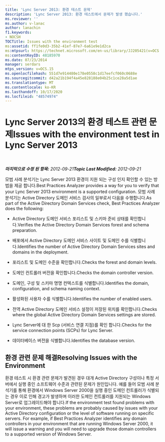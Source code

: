 ```yaml
---
title: 'Lync Server 2013: 환경 테스트 문제'
description: 'Lync Server 2013: 환경 테스트에서 문제가 발생 했습니다.'
ms.reviewer: ''
ms.author: v-lanac
author: lanachin
f1.keywords:
- NOCSH
TOCTitle: Issues with the environment test
ms:assetid: ff1fe0d3-35b2-41ef-87e7-6a61e9e1d2ca
ms:mtpsurl: https://technet.microsoft.com/en-us/library/JJ205421(v=OCS.15)
ms:contentKeyID: 48185970
ms.date: 07/23/2014
manager: serdars
mtps_version: v=OCS.15
ms.openlocfilehash: 551d7e914480e178e0558c1d17eefcf060c0688e
ms.sourcegitcommit: d42a21b194f4a45e828188e04b25c1ce28a5d1ae
ms.translationtype: MT
ms.contentlocale: ko-KR
ms.lasthandoff: 10/17/2020
ms.locfileid: "48574974"
---
```

# <a name="issues-with-the-environment-test-in-lync-server-2013"></a><span data-ttu-id="93de5-103">Lync Server 2013의 환경 테스트 관련 문제</span><span class="sxs-lookup"><span data-stu-id="93de5-103">Issues with the environment test in Lync Server 2013</span></span>

<div data-xmlns="http://www.w3.org/1999/xhtml">

<div class="topic" data-xmlns="http://www.w3.org/1999/xhtml" data-msxsl="urn:schemas-microsoft-com:xslt" data-cs="https://msdn.microsoft.com/">

<div data-asp="https://msdn2.microsoft.com/asp">



</div>

<div id="mainSection">

<div id="mainBody">

<span> </span>

<span data-ttu-id="93de5-104">_**마지막으로 수정 된 항목:** 2012-09-21_</span><span class="sxs-lookup"><span data-stu-id="93de5-104">_**Topic Last Modified:** 2012-09-21_</span></span>

<span data-ttu-id="93de5-105">모범 사례 분석기는 Lync Server 2013 환경이 지원 되는 구성 인지 확인할 수 있는 방법을 제공 합니다.</span><span class="sxs-lookup"><span data-stu-id="93de5-105">Best Practices Analyzer provides a way for you to verify that your Lync Server 2013 environment is a supported configuration.</span></span> <span data-ttu-id="93de5-106">모범 사례 분석기는 Active Directory 도메인 서비스 검사의 일부로서 다음을 수행합니다.</span><span class="sxs-lookup"><span data-stu-id="93de5-106">As part of the Active Directory Domain Services check, Best Practices Analyzer does the following:</span></span>

  - <span data-ttu-id="93de5-107">Active Directory 도메인 서비스 포리스트 및 스키마 준비 상태를 확인합니다.</span><span class="sxs-lookup"><span data-stu-id="93de5-107">Verifies the Active Directory Domain Services forest and schema preparation.</span></span>

  - <span data-ttu-id="93de5-108">배포에서 Active Directory 도메인 서비스 사이트 및 도메인 수를 식별합니다.</span><span class="sxs-lookup"><span data-stu-id="93de5-108">Identifies the number of Active Directory Domain Services sites and domains in the deployment.</span></span>

  - <span data-ttu-id="93de5-109">포리스트 및 도메인 수준을 확인합니다.</span><span class="sxs-lookup"><span data-stu-id="93de5-109">Checks the forest and domain levels.</span></span>

  - <span data-ttu-id="93de5-110">도메인 컨트롤러 버전을 확인합니다.</span><span class="sxs-lookup"><span data-stu-id="93de5-110">Checks the domain controller version.</span></span>

  - <span data-ttu-id="93de5-111">도메인, 구성 및 스키마 명명 컨텍스트를 식별합니다.</span><span class="sxs-lookup"><span data-stu-id="93de5-111">Identifies the domain, configuration, and schema naming context.</span></span>

  - <span data-ttu-id="93de5-112">활성화된 사용자 수를 식별합니다.</span><span class="sxs-lookup"><span data-stu-id="93de5-112">Identifies the number of enabled users.</span></span>

  - <span data-ttu-id="93de5-113">전역 Active Directory 도메인 서비스 설정이 저장된 위치를 확인합니다.</span><span class="sxs-lookup"><span data-stu-id="93de5-113">Checks where the global Active Directory Domain Services settings are stored.</span></span>

  - <span data-ttu-id="93de5-114">Lync Server에 대 한 Scp (서비스 연결 지점)를 확인 합니다.</span><span class="sxs-lookup"><span data-stu-id="93de5-114">Checks for the service connection points (SCPs) for Lync Server.</span></span>

  - <span data-ttu-id="93de5-115">데이터베이스 버전을 식별합니다.</span><span class="sxs-lookup"><span data-stu-id="93de5-115">Identifies the database version.</span></span>

<div>

## <a name="resolving-issues-with-the-environment"></a><span data-ttu-id="93de5-116">환경 관련 문제 해결</span><span class="sxs-lookup"><span data-stu-id="93de5-116">Resolving Issues with the Environment</span></span>

<span data-ttu-id="93de5-p102">환경 테스트 시 환경 관련 문제가 발견된 경우 대개 Active Directory 구성이나 특정 서버에서 실행 중인 소프트웨어 수준과 관련된 문제가 원인입니다. 예를 들어 모범 사례 분석기를 통해 환경에서 Windows Server 2000을 실행 중인 도메인 컨트롤러가 식별되는 경우 이로 인해 경고가 발생하며 이러한 도메인 컨트롤러를 지원되는 Windows Server로 업그레이드해야 합니다.</span><span class="sxs-lookup"><span data-stu-id="93de5-p102">If the environment test found problems with your environment, these problems are probably caused by issues with your Active Directory configuration or the level of software running on specific servers. For example, if Best Practices Analyzer identifies any domain controllers in your environment that are running Windows Server 2000, it will issue a warning and you will need to upgrade those domain controllers to a supported version of Windows Server.</span></span>

</div>

</div>

<span> </span>

</div>

</div>

</div>

